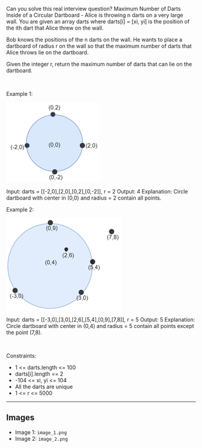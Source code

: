 Can you solve this real interview question? Maximum Number of Darts Inside of a Circular Dartboard - Alice is throwing n darts on a very large wall. You are given an array darts where darts[i] = [xi, yi] is the position of the ith dart that Alice threw on the wall.

Bob knows the positions of the n darts on the wall. He wants to place a dartboard of radius r on the wall so that the maximum number of darts that Alice throws lie on the dartboard.

Given the integer r, return the maximum number of darts that can lie on the dartboard.

 

Example 1:

![Example 1](./image_1.png)


Input: darts = [[-2,0],[2,0],[0,2],[0,-2]], r = 2
Output: 4
Explanation: Circle dartboard with center in (0,0) and radius = 2 contain all points.


Example 2:

![Example 2](./image_2.png)


Input: darts = [[-3,0],[3,0],[2,6],[5,4],[0,9],[7,8]], r = 5
Output: 5
Explanation: Circle dartboard with center in (0,4) and radius = 5 contain all points except the point (7,8).


 

Constraints:

 * 1 <= darts.length <= 100
 * darts[i].length == 2
 * -104 <= xi, yi <= 104
 * All the darts are unique
 * 1 <= r <= 5000

---

## Images

- Image 1: `image_1.png`
- Image 2: `image_2.png`
